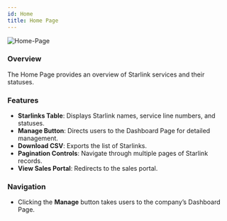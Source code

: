 ```yaml
---
id: Home
title: Home Page
---
```

![Home-Page](/img/Home-Page.png)

### Overview

The Home Page provides an overview of Starlink services and their statuses.


### Features

- **Starlinks Table**: Displays Starlink names, service line numbers, and statuses.
- **Manage Button**: Directs users to the Dashboard Page for detailed management.
- **Download CSV**: Exports the list of Starlinks.
- **Pagination Controls**: Navigate through multiple pages of Starlink records.
- **View Sales Portal**: Redirects to the sales portal.

### Navigation
- Clicking the **Manage** button takes users to the company’s Dashboard Page.